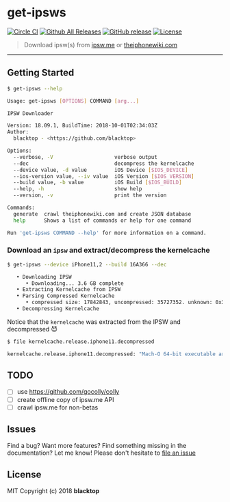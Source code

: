 # get-ipsws

[![Circle CI](https://circleci.com/gh/blacktop/get-ipsws.png?style=shield)](https://circleci.com/gh/blacktop/get-ipsws) [![Github All Releases](https://img.shields.io/github/downloads/blacktop/get-ipsws/total.svg)](https://github.com/blacktop/get-ipsws) [![GitHub release](https://img.shields.io/github/release/blacktop/get-ipsws.svg)](https://github.com/https://github.com/blacktop/get-ipsws/releases/releases) [![License](http://img.shields.io/:license-mit-blue.svg)](http://doge.mit-license.org)

> Download ipsw(s) from [ipsw.me](ipsw.me) or [theiphonewiki.com](theiphonewiki.com)

---

## Getting Started

```bash
$ get-ipsws --help

Usage: get-ipsws [OPTIONS] COMMAND [arg...]

IPSW Downloader

Version: 18.09.1, BuildTime: 2018-10-01T02:34:03Z
Author:
  blacktop - <https://github.com/blacktop>

Options:
  --verbose, -V                    verbose output
  --dec                            decompress the kernelcache
  --device value, -d value         iOS Device [$IOS_DEVICE]
  --ios-version value, --iv value  iOS Version [$IOS_VERSION]
  --build value, -b value          iOS Build [$IOS_BUILD]
  --help, -h                       show help
  --version, -v                    print the version

Commands:
  generate  crawl theiphonewiki.com and create JSON database
  help      Shows a list of commands or help for one command

Run 'get-ipsws COMMAND --help' for more information on a command.
```

### Download an `ipsw` and extract/decompress the kernelcache

```bash
$ get-ipsws --device iPhone11,2 --build 16A366 --dec

   • Downloading IPSW
      • Downloading... 3.6 GB complete
   • Extracting Kernelcache from IPSW
   • Parsing Compressed Kernelcache
      • compressed size: 17842843, uncompressed: 35727352. unknown: 0x3f9543fd, unknown 1: 0x1
   • Decompressing Kernelcache
```

Notice that the `kernelcache` was extracted from the IPSW and decompressed :smiling_imp:

```bash
$ file kernelcache.release.iphone11.decompressed

kernelcache.release.iphone11.decompressed: "Mach-O 64-bit executable arm64"
```

## TODO

- [ ] use https://github.com/gocolly/colly
- [ ] create offline copy of ipsw.me API
- [ ] crawl ipsw.me for non-betas

## Issues

Find a bug? Want more features? Find something missing in the documentation? Let me know! Please don't hesitate to [file an issue](https://github.com/blacktop/get-ipsws/issues/new)

## License

MIT Copyright (c) 2018 **blacktop**
